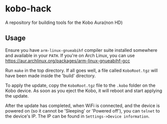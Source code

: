 kobo-hack
=========

A repository for building tools for the Kobo Aura(non HD)


Usage
-----

Ensure you have `arm-linux-gnueabihf` compiler suite installed somewhere and available in your `PATH`.
If you're on Arch Linux, you can use https://aur.archlinux.org/packages/arm-linux-gnueabihf-gcc


Run `make` in the top directory. 
If all goes well, a file called `KoboRoot.tgz` will have been made inside the 'build' directory.


To apply the update, copy the `KoboRoot.tgz` file to the `.kobo` folder on the Kobo device. 
As soon as you eject the Kobo, it will reboot and start applying the update.


After the update has completed, when WiFi is connected, 
and the device is powered on (so it cannot be 'Sleeping' or 'Powered off'), 
you can `telnet` to the device's IP.  The IP can be found in `Settings->Device information`.
